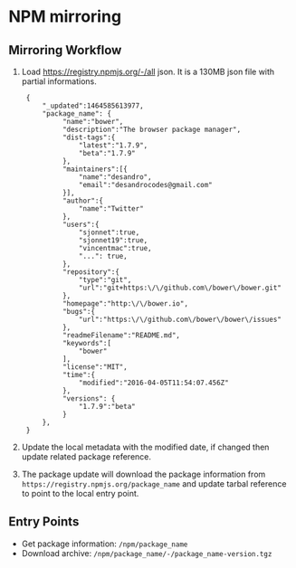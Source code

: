 NPM mirroring
=============


Mirroring Workflow
------------------

1. Load https://registry.npmjs.org/-/all json. It is a 130MB json file with partial informations.

        {
            "_updated":1464585613977,
            "package_name": {  
                 "name":"bower",
                 "description":"The browser package manager",
                 "dist-tags":{  
                     "latest":"1.7.9",
                     "beta":"1.7.9"
                 },
                 "maintainers":[{  
                     "name":"desandro",
                     "email":"desandrocodes@gmail.com"
                 }],
                 "author":{  
                     "name":"Twitter"
                 },
                 "users":{  
                     "sjonnet":true,
                     "sjonnet19":true,
                     "vincentmac":true,
                     "...": true,
                 },
                 "repository":{  
                     "type":"git",
                     "url":"git+https:\/\/github.com\/bower\/bower.git"
                 },
                 "homepage":"http:\/\/bower.io",
                 "bugs":{  
                     "url":"https:\/\/github.com\/bower\/bower\/issues"
                 },
                 "readmeFilename":"README.md",
                 "keywords":[  
                     "bower"
                 ],
                 "license":"MIT",
                 "time":{  
                     "modified":"2016-04-05T11:54:07.456Z"
                 },
                 "versions": {  
                     "1.7.9":"beta"
                 }
            },
        }
        
2. Update the local metadata with the modified date, if changed then update related package reference.
3. The package update will download the package information from ``https://registry.npmjs.org/package_name`` and update tarbal reference to point to the local entry point.


Entry Points
------------

* Get package information: ``/npm/package_name``
* Download archive: ``/npm/package_name/-/package_name-version.tgz``
